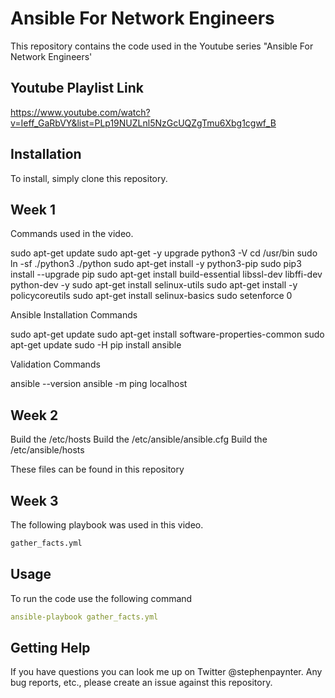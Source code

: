 # Ansible For Network Engineers

This repository contains the code used in the Youtube series "Ansible For Network Engineers'

## Youtube Playlist Link

https://www.youtube.com/watch?v=Ieff_GaRbVY&list=PLp19NUZLnl5NzGcUQZgTmu6Xbg1cgwf_B

## Installation

To install, simply clone this repository. 

## Week 1

Commands used in the video.

sudo apt-get update
sudo apt-get -y upgrade
python3 -V
cd /usr/bin
sudo ln -sf ./python3 ./python
sudo apt-get install -y python3-pip
sudo pip3 install --upgrade pip
sudo apt-get install build-essential libssl-dev libffi-dev python-dev -y
sudo apt-get install selinux-utils
sudo apt-get install -y policycoreutils
sudo apt-get install selinux-basics
sudo setenforce 0


Ansible Installation Commands

sudo apt-get update
sudo apt-get install software-properties-common
sudo apt-get update
sudo -H pip install ansible

Validation Commands

ansible --version
ansible -m ping localhost

## Week 2

Build the /etc/hosts
Build the /etc/ansible/ansible.cfg
Build the /etc/ansible/hosts

These files can be found in this repository

## Week 3

The following playbook was used in this video.

```bash
gather_facts.yml
```

## Usage

To run the code use the following command

```yaml
ansible-playbook gather_facts.yml
```
## Getting Help

If you have questions you can look me up on Twitter @stephenpaynter.
Any bug reports, etc., please create an issue against this repository.
